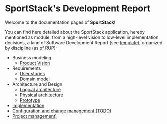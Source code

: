 # SportStack's Development Report

Welcome to the documentation pages of **SportStack**!

You can find here detailed about the SportStack application, hereby mentioned as module, from a high-level vision to low-level implementation decisions, a kind of Software Development Report (see [template](https://github.com/softeng-feup/open-cx/blob/master/docs/templates/Development-Report.md)), organized by discipline (as of RUP): 

* Business modeling
  * [Product Vision](https://github.com/FEUP-LEIC-ES-2022-23/2LEIC03T5/blob/main/docs/ProductVision.md)
* Requirements
  * [User stories](https://github.com/FEUP-LEIC-ES-2022-23/2LEIC03T5/blob/main/docs/requirements.md#user-stories)
  * [Domain model](https://github.com/FEUP-LEIC-ES-2022-23/2LEIC03T5/blob/main/docs/requirements.md#domain-model)
* Architecture and Design
  * [Logical architecture](https://github.com/FEUP-LEIC-ES-2022-23/2LEIC03T5/blob/main/docs/ArchitectureAndDesign.md#logical-architecture)
  * [Physical architecture](https://github.com/FEUP-LEIC-ES-2022-23/2LEIC03T5/blob/main/docs/ArchitectureAndDesign.md#physical-architecture)
  * [Prototype](https://github.com/FEUP-LEIC-ES-2022-23/2LEIC03T5/blob/main/docs/ArchitectureAndDesign.md#prototype)
* [Implementation](https://github.com/FEUP-LEIC-ES-2022-23/2LEIC03T5/tree/main/app)
* [Configuration and change management (TODO)]()
* [Project management)](https://github.com/FEUP-LEIC-ES-2022-23/2LEIC03T5/blob/main/docs/ProjectManagement.md)



